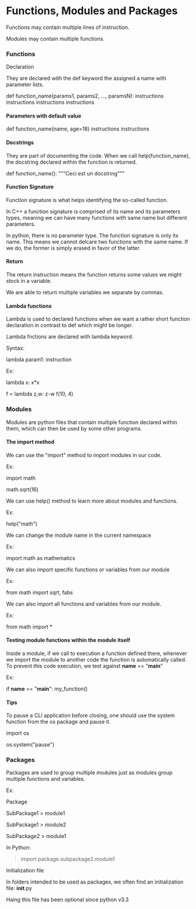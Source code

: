 # Functions, Modules and Packages

Functions may contain multiple lines of instruction.

Modules may contain multiple functions.

### Functions
Declaration

They are declared with the def keyword the assigned a name with parameter lists.

def function_name(params1, params2, ..., paramsN):
	instructions
	instructions
	instructions
	instructions

#### Parameters with default value

def function_name(name, age=18)
	instructions
	instructions

#### Docstrings

They are part of documenting the code.
When we call help(function_name), the docstring declared within the function is returned.

def function_name():
	"""Ceci est un docstring"""


#### Function Signature

Function signature is what helps identifying the so-called function.

In C++ a function signature is comprised of its name and its parameters types, meaning we can have many functions with same name but different parameters.

In python, there is no parameter type. The function signature is only its name. This means we cannot delcare two functions with the same name. If we do, the former is simply erased in favor of the latter.

#### Return

The return instruction means the function returns some values we might stock in a variable.

We are able to return multiple variables we separate by commas.

#### Lambda functions

Lambda is used to declared functions when we want a rather short function declaration in contrast to def which might be longer.

Lambda fnctions are declared with lambda keyword.

Syntax:

lambda param1: instruction

Ex:

lambda x: x*x

f = lambda z,w: z-w
f(10, 4)

### Modules

Modules are python files that contain multiple function declared within them, which can then be used by some other programs.

#### The import method

We can use the "import" method to import modules in our code.

Ex:

import math

math.sqrt(16)


We can use help() method to learn more about modules and functions.

Ex:

help("math")

We can change the module name in the current namespace

Ex:

import math as mathematics

We can also import specific functions or variables from our module

Ex:

from math import sqrt, fabs

We can also import all functions and variables from our module.

Ex:

from math import *


#### Testing module functions within the module itself

Inside a module, if we call to execution a function defined there, whenever we import the module to another code the function is automatically called. To prevent this code execution, we test against __name__ == "__main__"

Ex:

if __name__ == "__main__":
	my_function()

#### Tips

To pause a CLI application before closing, one should use the system function from the os package and pause it.

import os

os.system("pause")

### Packages

Packages are used to group multiple modules just as modules group multiple functions and variables.

Ex:

Package

SubPackage1 > module1

SubPackage1 > module2

SubPackage2 > module1

In Python:

> import package.subpackage2.module1

Initialization file

In folders intended to be used as packages, we often find an initialization file: __init__.py

Haing this file has been optional since python v3.3

